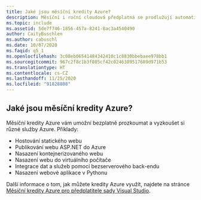 ```yaml
---
title: Jaké jsou měsíční kredity Azure?
description: Měsíční i roční cloudová předplatná se prodlužují automaticky, dokud je nezrušíte, takže nemusíte provádět žádnou akci, abyste je...
ms.topic: include
ms.assetid: 5de7f746-1856-457a-8241-8ac3a4540490
author: CaityBuschlen
ms.author: cabuschl
ms.date: 10/07/2020
ms.faqid: q5_1
ms.openlocfilehash: 3c08eb06541484342410c1c8830bbebaee978bb1
ms.sourcegitcommit: 967c2f8c1b3f805cf42c0246389517689d971b53
ms.translationtype: HT
ms.contentlocale: cs-CZ
ms.lasthandoff: 11/25/2020
ms.locfileid: "91828808"
---
```

## <a name="what-are-the-monthly-azure-credits"></a>Jaké jsou měsíční kredity Azure?

Měsíční kredity Azure vám umožní bezplatně prozkoumat a vyzkoušet si různé služby Azure.  Příklady: 
- Hostování statického webu
- Publikování webu ASP.NET do Azure
- Nasazení kontejnerizovaného webu
- Nasazení webu do virtuálního počítače
- Integrace dat a služeb pomocí bezserverového back-endu
- Nasazení webové aplikace v Pythonu

Další informace o tom, jak můžete kredity Azure využít, najdete na stránce [Měsíční kredity Azure pro předplatitele sady Visual Studio](https://azure.microsoft.com/pricing/member-offers/credit-for-visual-studio-subscribers/).

